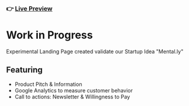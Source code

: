 ### 👉 [Live Preview](https://fabian-gubler.github.io/)

# Work in Progress
Experimental Landing Page created validate our Startup Idea "Mental.ly" 

## Featuring
- Product Pitch & Information
- Google Analytics to measure customer behavior
- Call to actions: Newsletter & Willingness to Pay

